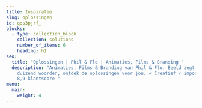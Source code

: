 ```yaml
---
title: Inspiratie
slug: oplossingen
id: qos3pjrf_
blocks:
  - type: collection_block
    collection: solutions
    number_of_items: 6
    heading: h1
seo:
  title: "Oplossingen | Phil & Flo | Animaties, Films & Branding "
  description: "Animaties, Films & Branding van Phil & Flo. Beeld zegt meer dan
    duizend woorden, ontdek de oplossingen voor jou. ✔ Creatief ✔ imponerend ✔
    8,9 klantscore "
menu:
  main:
    weight: 4
---
```

